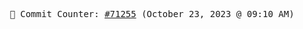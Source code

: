 <p align="center">
    <samp>
        📮 Commit Counter: <a href="https://github.com/Javascript-void0/Javascript-void0/commits/main">#71255</a> (October 23, 2023 @ 09:10 AM)
    </samp>
</p>
